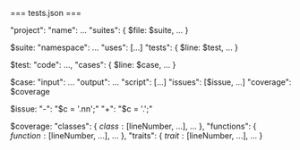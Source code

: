 === tests.json ===

"project":
	"name": ...
	"suites": {
		$file: $suite,
		...
	}

$suite:
	"namespace": ...
	"uses": [...]
	"tests": {
		$line: $test,
		...
	}

$test:
	"code": ...,
	"cases": {
		$line: $case,
		...
	}

$case:
	"input": ...
	"output": ...
	"script": [...]
	"issues": [$issue, ...]
	"coverage": $coverage

$issue:
	"-": "$c = '.nn';"
	"+": "$c = '.';"

$coverage:
	"classes": {
		$class: [$lineNumber, ...],
		...
	},
	"functions": {
		$function: [$lineNumber, ...],
		...
	},
	"traits": {
		$trait: [$lineNumber, ...],
		...
	}
